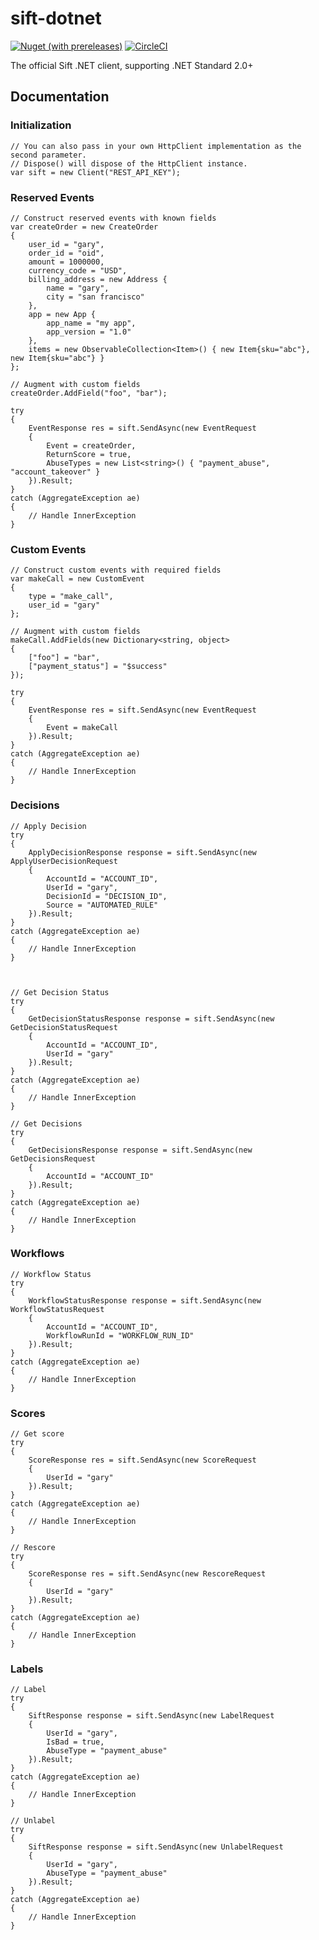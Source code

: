 # sift-dotnet

[![Nuget (with prereleases)](https://img.shields.io/nuget/vpre/sift.svg)](https://www.nuget.org/packages/Sift)
[![CircleCI](https://circleci.com/gh/SiftScience/sift-dotnet.svg?style=svg)](https://circleci.com/gh/SiftScience/sift-dotnet)

The official Sift .NET client, supporting .NET Standard 2.0+

## Documentation

### Initialization

    // You can also pass in your own HttpClient implementation as the second parameter.
    // Dispose() will dispose of the HttpClient instance.
    var sift = new Client("REST_API_KEY");
    
### Reserved Events

    // Construct reserved events with known fields
    var createOrder = new CreateOrder
    {
        user_id = "gary",
        order_id = "oid",
        amount = 1000000,
        currency_code = "USD",
        billing_address = new Address {
            name = "gary",
            city = "san francisco"
        },
        app = new App {
            app_name = "my app",
            app_version = "1.0"
        },
        items = new ObservableCollection<Item>() { new Item{sku="abc"}, new Item{sku="abc"} }
    };

    // Augment with custom fields
    createOrder.AddField("foo", "bar");

    try 
    {
        EventResponse res = sift.SendAsync(new EventRequest
        {
            Event = createOrder,
            ReturnScore = true,
            AbuseTypes = new List<string>() { "payment_abuse", "account_takeover" }
        }).Result;
    }
    catch (AggregateException ae)
    {
        // Handle InnerException
    }

### Custom Events

    // Construct custom events with required fields
    var makeCall = new CustomEvent
    {
        type = "make_call",
        user_id = "gary"
    };

    // Augment with custom fields
    makeCall.AddFields(new Dictionary<string, object>
    {
        ["foo"] = "bar",
        ["payment_status"] = "$success"
    });

    try
    {
        EventResponse res = sift.SendAsync(new EventRequest
        {
            Event = makeCall
        }).Result;
    }
    catch (AggregateException ae)
    {
        // Handle InnerException
    }
    
### Decisions

    // Apply Decision
    try
    {
        ApplyDecisionResponse response = sift.SendAsync(new ApplyUserDecisionRequest
        {
            AccountId = "ACCOUNT_ID",
            UserId = "gary",
            DecisionId = "DECISION_ID",
            Source = "AUTOMATED_RULE"
        }).Result;
    }
    catch (AggregateException ae)
    {
        // Handle InnerException
    }



    // Get Decision Status
    try
    {
        GetDecisionStatusResponse response = sift.SendAsync(new GetDecisionStatusRequest
        {
            AccountId = "ACCOUNT_ID",
            UserId = "gary"
        }).Result;
    }
    catch (AggregateException ae)
    {
        // Handle InnerException
    }

    // Get Decisions
    try
    {
        GetDecisionsResponse response = sift.SendAsync(new GetDecisionsRequest
        {
            AccountId = "ACCOUNT_ID"
        }).Result;
    }
    catch (AggregateException ae)
    {
        // Handle InnerException
    }

### Workflows

    // Workflow Status
    try
    {
        WorkflowStatusResponse response = sift.SendAsync(new WorkflowStatusRequest
        {
            AccountId = "ACCOUNT_ID",
            WorkflowRunId = "WORKFLOW_RUN_ID"
        }).Result;
    }
    catch (AggregateException ae)
    {
        // Handle InnerException
    }

### Scores

    // Get score
    try
    {
        ScoreResponse res = sift.SendAsync(new ScoreRequest
        {
            UserId = "gary"
        }).Result;
    }
    catch (AggregateException ae)
    {
        // Handle InnerException
    }

    // Rescore
    try
    {
        ScoreResponse res = sift.SendAsync(new RescoreRequest
        {
            UserId = "gary"
        }).Result;
    }
    catch (AggregateException ae)
    {
        // Handle InnerException
    }

### Labels

    // Label
    try
    {
        SiftResponse response = sift.SendAsync(new LabelRequest
        {
            UserId = "gary",
            IsBad = true,
            AbuseType = "payment_abuse"
        }).Result;
    }
    catch (AggregateException ae)
    {
        // Handle InnerException
    }

    // Unlabel
    try
    {
        SiftResponse response = sift.SendAsync(new UnlabelRequest
        {
            UserId = "gary",
            AbuseType = "payment_abuse"
        }).Result;
    }
    catch (AggregateException ae)
    {
        // Handle InnerException
    }
